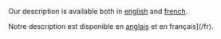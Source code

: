 Our description is available both in [english](/en) and [french](/fr).

Notre description est disponible en [anglais](/en) et en français](/fr).
